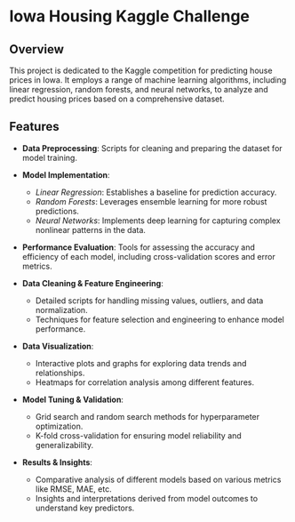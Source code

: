 # Iowa Housing Kaggle Challenge

## Overview
This project is dedicated to the Kaggle competition for predicting house prices in Iowa. It employs a range of machine learning algorithms, including linear regression, random forests, and neural networks, to analyze and predict housing prices based on a comprehensive dataset.
 
## Features
- **Data Preprocessing**: Scripts for cleaning and preparing the dataset for model training.
- **Model Implementation**:
  - *Linear Regression*: Establishes a baseline for prediction accuracy.
  - *Random Forests*: Leverages ensemble learning for more robust predictions.
  - *Neural Networks*: Implements deep learning for capturing complex nonlinear patterns in the data.
- **Performance Evaluation**: Tools for assessing the accuracy and efficiency of each model, including cross-validation scores and error metrics.
- **Data Cleaning & Feature Engineering**: 
  - Detailed scripts for handling missing values, outliers, and data normalization.
  - Techniques for feature selection and engineering to enhance model performance.

- **Data Visualization**:
  - Interactive plots and graphs for exploring data trends and relationships.
  - Heatmaps for correlation analysis among different features.

- **Model Tuning & Validation**:
  - Grid search and random search methods for hyperparameter optimization.
  - K-fold cross-validation for ensuring model reliability and generalizability.

- **Results & Insights**:
  - Comparative analysis of different models based on various metrics like RMSE, MAE, etc.
  - Insights and interpretations derived from model outcomes to understand key predictors.


